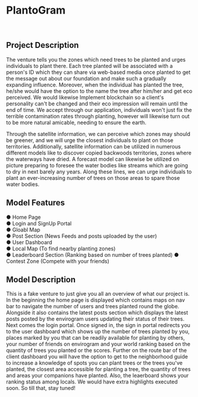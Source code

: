 # PlantoGram

<br>

## Project Description 

The venture tells you the zones which need trees to be planted and urges individuals to plant there. Each tree planted will be associated with a person's ID which they can share via web-based media once planted to get the message out about our foundation and make such a gradually expanding influence. Moreover, when the individual has planted the tree, he/she would have the option to the name the tree after him/her and get eco perceived. We would likewise Implement blockchain so a client's personality can't be changed and their eco impression will remain until the end of time. We accept through our application, individuals won't just fix the terrible contamination rates through planting, however will likewise turn out to be more natural amicable, needing to ensure the earth. <br>

Through the satellite information, we can perceive which zones may should be greener, and we will urge the closest individuals to plant on those territories. Additionally, satellite information can be utilized in numerous different models like to discover copied backwoods territories, zones where the waterways have dried. A forecast model can likewise be utilized on picture preparing to foresee the water bodies like streams which are going to dry in next barely any years. Along these lines, we can urge individuals to plant an ever-increasing number of trees on those areas to spare those water bodies.
<br>
 
## Model Features 

● Home Page<br>
● Login and SignUp Portal <br>
● Gloabl Map <br>
● Post Section (News Feeds and posts uploaded by the user) <br>
● User Dashboard <br>
● Local Map (To find nearby planting zones) <br>
● Leaderboard Section (Ranking based on number of trees planted)
● Contest Zone (Compete with your friends)<br>

## Model Description

This is a fake venture to just give you all an overview of what our project is. In the beginning the home page is displayed which contains maps on nav bar to navigate the number of users and trees planted round the globe. Alongside it also contains the latest posts section which displays the latest posts posted by the envirogram users updating their status of their trees. Next comes the login portal. Once signed in, the sign in portal redirects you to the user dashboard which shows up the number of trees planted by you, places marked by you that can be readily available for planting by others, your number of friends on envirogram and your world ranking based on the quantity of trees you planted or the scores. Further on the route bar of the client dashboard you will have the option to get to the neighborhood guide to increase a knowledge of spots you can plant trees or the trees you've planted, the closest area accessible for planting a tree, the quantity of trees and areas your companions have planted. Also, the leaerboard shows your ranking status among locals. We would have extra highlights executed soon. So till that, stay tuned!

